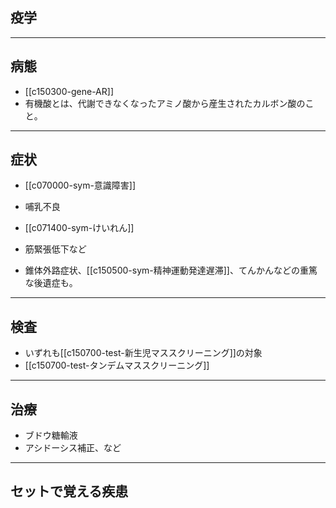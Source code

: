 ## 疫学
---
## 病態
- [[c150300-gene-AR]]
- 有機酸とは、代謝できなくなったアミノ酸から産生されたカルボン酸のこと。
---
## 症状
- [[c070000-sym-意識障害]]
- 哺乳不良
- [[c071400-sym-けいれん]]
- 筋緊張低下など

- 錐体外路症状、[[c150500-sym-精神運動発達遅滞]]、てんかんなどの重篤な後遺症も。 
---
## 検査
- いずれも[[c150700-test-新生児マススクリーニング]]の対象
- [[c150700-test-タンデムマススクリーニング]]
---
## 治療
- ブドウ糖輸液
- アシドーシス補正、など
---
## セットで覚える疾患
